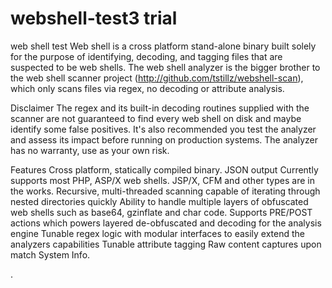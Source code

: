 # webshell-test3 trial
 web shell test
Web shell  is a cross platform stand-alone binary built solely for the purpose of identifying, decoding, and tagging files that are suspected to be web shells. The web shell analyzer is the bigger brother to the web shell scanner project (http://github.com/tstillz/webshell-scan), which only scans files via regex, no decoding or attribute analysis.

Disclaimer
The regex and its built-in decoding routines supplied with the scanner are not guaranteed to find every web shell on disk and maybe identify some false positives. It's also recommended you test the analyzer and assess its impact before running on production systems. The analyzer has no warranty, use as your own risk.

Features
Cross platform, statically compiled binary.
JSON output
Currently supports most PHP, ASP/X web shells. JSP/X, CFM and other types are in the works.
Recursive, multi-threaded scanning capable of iterating through nested directories quickly
Ability to handle multiple layers of obfuscated web shells such as base64, gzinflate and char code.
Supports PRE/POST actions which powers layered de-obfuscated and decoding for the analysis engine
Tunable regex logic with modular interfaces to easily extend the analyzers capabilities
Tunable attribute tagging
Raw content captures upon match
System Info.



.
